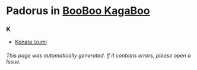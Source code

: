 # Padorus in [BooBoo KagaBoo](https://myanimelist.net/manga/20501/BooBoo_KagaBoo)

### K
* [Konata Izumi](https://github.com/shadow578/Project-Padoru/blob/master/table-of-contents/characters/KonataIzumi.md)

###### This page was automatically generated. If it contains errors, please open a Issue.
